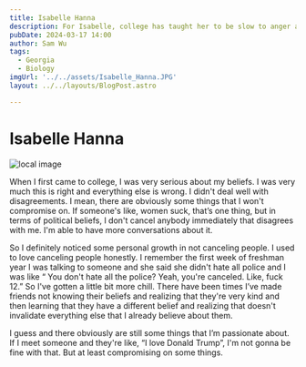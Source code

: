 ```yaml
---
title: Isabelle Hanna
description: For Isabelle, college has taught her to be slow to anger and to listen more. 
pubDate: 2024-03-17 14:00
author: Sam Wu
tags:
  - Georgia
  - Biology
imgUrl: '../../assets/Isabelle_Hanna.JPG'
layout: ../../layouts/BlogPost.astro

---
```

# Isabelle Hanna

![local image](../../assets/Isabelle_Hanna.JPG)

When I first came to college, I was very serious about my beliefs. I was very much this is right and everything else is wrong. I didn't deal well with disagreements. I mean, there are obviously some things that I won't compromise on. If someone's like, women suck, that’s one thing, but in terms of political beliefs, I don't cancel anybody immediately that disagrees with me. I'm able to have more conversations about it.

So I definitely noticed some personal growth in not canceling people. I used to love canceling people honestly. I remember the first week of freshman year I was talking to someone and she said she didn't hate all police and I was like “ You don't hate all the police? Yeah, you're canceled. Like, fuck 12.” So I've gotten a little bit more chill. There have been times I’ve made friends not knowing their beliefs and realizing that they're very kind and then learning that they have a different belief and realizing that doesn't invalidate everything else that I already believe about them. 

I guess and there obviously are still some things that I’m passionate about. If I meet someone and they're like, “I love Donald Trump”, I'm not gonna be fine with that. But at least compromising on some things.


